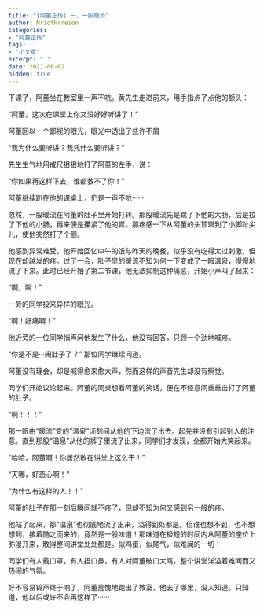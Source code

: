 ```yaml
---
title: "[阿董正传] 一、一股暖流"
author: NriotHrreion
categories:
- "阿董正传"
tags:
- "小文章"
excerpt: " "
date: 2021-06-02
hidden: true
---
```


下课了，阿董坐在教室里一声不吭。黄先生走进前来，用手指点了点他的额头：

“阿董，这次在课堂上你又没好好听讲了！”

阿董回以一个鄙视的眼光，眼光中透出了些许不屑

“我为什么要听讲？我凭什么要听讲？”

先生生气地用戒尺狠狠地打了阿董的左手，说：

“你如果再这样下去，谁都救不了你！”

阿董继续趴在他的课桌上，仍是一声不吭······

忽然，一股暖流在阿董的肚子里开始打转。那股暖流先是踹了下他的大肠，后是拉了下他的小肠，再来便是攥紧了他的胃。那疼感一下从阿董的头顶窜到了小脚趾尖儿，使他突然打了个颤。

他感到异常难受。他开始回忆中午的饭与昨天的晚餐，似乎没有吃得太过刺激，但现在却越发的疼。过了一会，肚子里的暖流不知为何一下变成了一眼温泉，慢慢地流了下来。此时已经开始了第二节课，他无法抑制这种痛感，开始小声叫了起来：

“啊，啊！”

一旁的同学投来异样的眼光。

“啊！好痛啊！”

他近旁的一位同学悄声问他发生了什么，他没有回答，只顾一个劲地喊疼。

“你是不是···闹肚子了？” 那位同学继续问道。

阿董没有理会，却是喊得愈来愈大声，然而这样的声音先生却没有察觉。

同学们开始议论起来。阿董的同桌想看阿董的笑话，便在不经意间重重击打了阿董的肚子。

“啊！！！”

那一眼由“暖流”变的“温泉”顷刻间从他的下边流了出去。起先并没有引起别人的注意。直到那股“温泉”从他的裤子里流了出来，同学们才发现，全都开始大笑起来。

“哈哈，阿董啊！你居然敢在讲堂上这么干！”

“天哪，好恶心啊！”

“为什么有这样的人！！”

阿董的肚子在那一刻后瞬间就不疼了，但却不知为何又感到另一般的疼。

他站了起来，那“温泉”也彻底地流了出来，溢得到处都是。但谁也想不到，也不想想到，接着随之而来的，竟然是一股味道！那味道在极短的时间内从阿董的座位上弥漫开来，散得整间讲堂处处都是。似鸡蛋，似尾气，似难闻的一切！

同学们有人戴口罩，有人捂口鼻，有人对阿董破口大骂，整个讲堂洋溢着难闻而又热闹的气氛。

好不容易铃声终于响了，阿董羞愧地跑出了教室，他去了哪里，没人知道。只知道，他以后或许不会再这样了······

